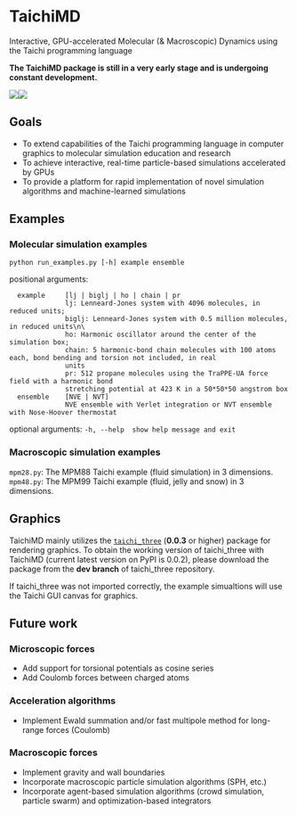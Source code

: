 # TaichiMD
Interactive, GPU-accelerated Molecular (& Macroscopic) Dynamics using the Taichi programming language

**The TaichiMD package is still in a very early stage and is undergoing constant development.**

![](propane.gif)![](mpm99.gif)

## Goals
* To extend capabilities of the Taichi programming language in computer graphics to molecular simulation education and research
* To achieve interactive, real-time particle-based simulations accelerated by GPUs
* To provide a platform for rapid implementation of novel simulation algorithms and machine-learned simulations

## Examples

### Molecular simulation examples
`python run_examples.py [-h] example ensemble`

positional arguments:
```
  example     [lj | biglj | ho | chain | pr
              lj: Lenneard-Jones system with 4096 molecules, in reduced units; 
              biglj: Lenneard-Jones system with 0.5 million molecules, in reduced units\n\
              ho: Harmonic oscillator around the center of the simulation box; 
              chain: 5 harmonic-bond chain molecules with 100 atoms each, bond bending and torsion not included, in real
              units
              pr: 512 propane molecules using the TraPPE-UA force field with a harmonic bond
              stretching potential at 423 K in a 50*50*50 angstrom box
  ensemble    [NVE | NVT] 
              NVE ensemble with Verlet integration or NVT ensemble with Nose-Hoover thermostat
```
optional arguments: `-h, --help  show help message and exit`

### Macroscopic simulation examples
`mpm28.py`: The MPM88 Taichi example (fluid simulation) in 3 dimensions.
`mpm48.py`: The MPM99 Taichi example (fluid, jelly and snow) in 3 dimensions.


## Graphics
TaichiMD mainly utilizes the [`taichi_three`](https://github.com/taichi-dev/taichi_three/tree/dev) (**0.0.3** or higher) package for rendering graphics. To obtain the working version of taichi_three with TaichiMD (current latest version on PyPI is 0.0.2), please download the package from the **dev branch** of taichi_three repository.

If taichi_three was not imported correctly, the example simualtions will use the Taichi GUI canvas for graphics.


## Future work
### Microscopic forces
* Add support for torsional potentials as cosine series
* Add Coulomb forces between charged atoms
### Acceleration algorithms
* Implement Ewald summation and/or fast multipole method for long-range forces (Coulomb)
### Macroscopic forces
* Implement gravity and wall boundaries
* Incorporate macroscopic particle simulation algorithms (SPH, etc.)
* Incorporate agent-based simulation algorithms (crowd simulation, particle swarm) and optimization-based integrators

